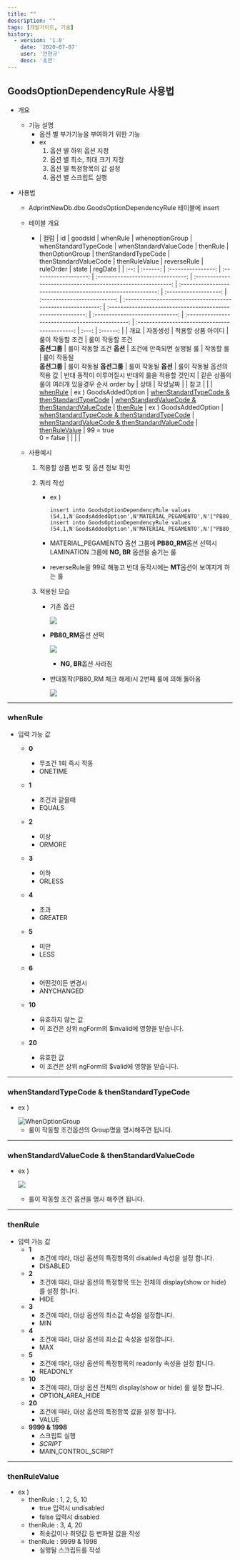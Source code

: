 ```yaml
---
title: ""
description: ""
tags: [개발가이드, 기술]
history:
  - version: '1.0'
    date: '2020-07-07'
    user: '안현규'
    desc: '초안'
---
```

## GoodsOptionDependencyRule 사용법

* 개요

  * 기능 설명 
    * 옵션 별 부가기능을 부여하기 위한 기능
    * ex 
      1. 옵션 별 하위 옵션 지정
      2. 옵션 별 최소, 최대 크기 지정
      3. 옵션 별 특정항목의 값 설정
      4. 옵션 별 스크립트 실행

* 사용법

  * AdprintNewDb.dbo.GoodsOptionDependencyRule 테이블에 insert

  * 테이블 개요

    * | 컬럼 |    id    |      goodsId       |       whenRule        |          whenoptionGroup          |                     whenStandardTypeCode                     |                    whenStandardValueCode                     |       thenRule        |       thenOptionGroup        |                     thenStandardTypeCode                     |                    thenStandardValueCode                     |          thenRuleValue          |                   reverseRule                    |                   ruleOrder                    | state | regDate  |
    | :--: | :------: | :----------------: | :-------------------: | :-------------------------------: | :----------------------------------------------------------: | :----------------------------------------------------------: | :-------------------: | :--------------------------: | :----------------------------------------------------------: | :----------------------------------------------------------: | :-----------------------------: | :----------------------------------------------: | :--------------------------------------------: | :---: | :------: |
    | 개요 | 자동생성 | 적용할 상품 아이디 |   룰이 작동할 조건    | 룰이 작동할 조건<br> **옵션그룹** |                  룰이 작동할 조건 **옵션**                   |                  조건에 만족되면 실행될 룰                   |       작동할 룰       | 룰이 작동될<br> **옵션그룹** |                   룰이 작동될 **옵션그룹**                   |                     룰이 작동될 **옵션**                     |   룰이 작동될 옵션의 적용 값    | 반대 동작이 이루어질시 반대의 룰을 적용할 것인지 | 같은 상품의 룰이 여러개 있을경우 순서 order by | 상태  | 작성날짜 |
    | 참고 |          |                    | [whenRule](#whenrule) |       ex ) GoodsAddedOption       | [whenStandardTypeCode & thenStandardTypeCode](#whenstandardtypecode--thenstandardtypecode) | [whenStandardValueCode & thenStandardValueCode](#whenstandardvaluecode--thenstandardvaluecode) | [thenRule](#thenrule) |    ex ) GoodsAddedOption     | [whenStandardTypeCode & thenStandardTypeCode](#whenstandardtypecode--thenstandardtypecode) | [whenStandardValueCode & thenStandardValueCode](#whenstandardvaluecode--thenstandardvaluecode) | [thenRuleValue](#thenrulevalue) |             99 = true <br> 0 = false             |                                                |       |          |

  * 사용예시

    1. 적용할 상품 번호 및 옵션 정보 확인

    2. 쿼리 작성

       * ex ) 

         ~~~ mssql
         insert into GoodsOptionDependencyRule values (54,1,N'GoodsAddedOption',N'MATERIAL_PEGAMENTO',N'["PB80_RM"]',2,'GoodsAddedOption',N'LAMINATION','["NG","BR"]','true',99,2,'REG',GETDATE());
         insert into GoodsOptionDependencyRule values (54,1,N'GoodsAddedOption',N'MATERIAL_PEGAMENTO',N'["PB80_RM"]',2,'GoodsAddedOption',N'LAMINATION','["MT"]','false',99,1,'REG',GETDATE());
         ~~~

       * MATERIAL_PEGAMENTO 옵션 그룹에 **PB80_RM**옵션 선택시 LAMINATION 그룹에 **NG, BR** 옵션을 숨기는 룰

       * reverseRule을 99로 해놓고 반대 동작시에는 **MT**옵션이 보여지게 하는 룰

    3. 적용된 모습

       * 기존 옵션

         ![](https://user-images.githubusercontent.com/40411714/86860431-ca36bd80-c0ff-11ea-8ccf-9e98291b71e5.PNG)

       * **PB80_RM**옵션 선택

         ![](https://user-images.githubusercontent.com/40411714/86860434-cc008100-c0ff-11ea-88bd-470b450eba41.PNG)

         * **NG, BR**옵션 사라짐

       * 반대동작(PB80_RM 체크 해제)시 2번째 룰에 의해 돌아옴

         ![](https://user-images.githubusercontent.com/40411714/86860438-cd31ae00-c0ff-11ea-8979-8ff567c08a49.PNG)

---

### whenRule

* 입력 가능 값

  * **0**
    * 무조건 1회 즉시 작동	
    * ONETIME

  * **1**
    * 조건과 같을때
    * EQUALS

  * **2**
    * 이상
    * ORMORE

  * **3**
    * 이하
    * ORLESS
  * **4**
    * 초과
    * GREATER

  * **5**
    * 미만
    * LESS

  * **6**
    * 어떤것이든 변경시
    * ANYCHANGED
  * **10**
    * 유효하지 않는 값
    * 이 조건은 상위 ngForm의 $invalid에 영향을 받습니다.
  * **20**
    * 유효한 값
    * 이 조건은 상위 ngForm의 $valid에 영향을 받습니다.

---

### whenStandardTypeCode & thenStandardTypeCode

* ex )

  <img src="https://user-images.githubusercontent.com/40411714/86560712-f20c1100-bf99-11ea-9a9f-47f78f2740d8.png" alt="WhenOptionGroup"  />

  * 룰이 작동할 조건옵션의 Group명을 명시해주면 됩니다.

---

### whenStandardValueCode & thenStandardValueCode

* ex ) 

  ![](https://user-images.githubusercontent.com/40411714/86574179-65208200-bfb0-11ea-9eeb-112ed2d53eb4.png)
  
  * 룰이 작동할 조건 옵션을 명시 해주면 됩니다.

---

### thenRule

* 입력 가능 값
  * **1**
    * 조건에 따라, 대상 옵션의 특정항목의 disabled 속성을 설정 합니다.
    * DISABLED
  * **2**
    * 조건에 따라, 대상 옵션의 특정항목 또는 전체의 display(show or hide) 를 설정 합니다.
    * HIDE
  * **3**
    * 조건에 따라, 대상 옵션의 최소값 속성을 설정합니다.
    * MIN
  * **4**
    * 조건에 따라, 대상 옵션의 최소값 속성을 설정합니다.
    * MAX
  * **5**
    * 조건에 따라, 대상 옵션의 특정항목의 readonly 속성을 설정 합니다.
    * READONLY
  * **10**
    * 조건에 따라, 대상 옵션 전체의 display(show or hide) 를 설정 합니다.
    * OPTION_AREA_HIDE
  * **20**
    * 조건에 따라, 대상 옵션의 특정항목 값을 설정 합니다.
    * VALUE
  * **9999 & 1998**
    * 스크립트 실행
    * _SCRIPT_
    * MAIN_CONTROL_SCRIPT

---

### thenRuleValue

* ex )
  * thenRule : 1, 2, 5, 10
    * true 입력시 undisabled
    * false 입력시 disabled
  * thenRule : 3, 4, 20
    * 최솟값이나 최댓값 등 변화될 값을 작성
  * thenRule : 9999 & 1998
    * 실행될 스크립트를 작성

